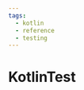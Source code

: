```yaml
---
tags:
  - kotlin
  - reference
  - testing
---
```


# KotlinTest

<!--
TODO: Finish this reference
TODO: Add tutorial and link to it
TODO: Add any recipes and link to them
-->
